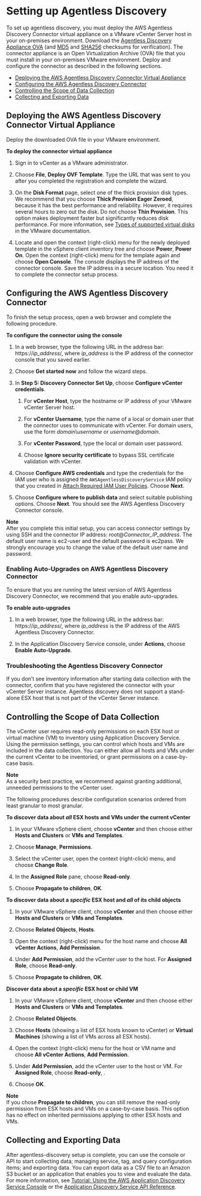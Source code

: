 # Setting up Agentless Discovery<a name="setting-up-agentless"></a>

To set up agentless discovery, you must deploy the AWS Agentless Discovery Connector virtual appliance on a VMware vCenter Server host in your on\-premises environment\. Download the [Agentless Discovery Appliance OVA](https://s3-us-west-2.amazonaws.com/aws.agentless.discovery.connector.bundle/latest/AWSDiscoveryConnector.ova) \(and [MD5](https://s3-us-west-2.amazonaws.com/aws.agentless.discovery.connector.bundle/latest/AWSDiscoveryConnector.ova.md5) and [SHA256](https://s3-us-west-2.amazonaws.com/aws.agentless.discovery.connector.bundle/latest/AWSDiscoveryConnector.ova.sha256) checksums for verification\)\. The connector appliance is an Open Virtualization Archive \(OVA\) file that you must install in your on\-premises VMware environment\. Deploy and configure the connector as described in the following sections\.


+ [Deploying the AWS Agentless Discovery Connector Virtual Appliance](#deploy-connector-appliance)
+ [Configuring the AWS Agentless Discovery Connector](#configure-connector)
+ [Controlling the Scope of Data Collection](#data-collection-scope)
+ [Collecting and Exporting Data](#collecting-exporting-data)

## Deploying the AWS Agentless Discovery Connector Virtual Appliance<a name="deploy-connector-appliance"></a>

Deploy the downloaded OVA file in your VMware environment\.

**To deploy the connector virtual appliance**

1. Sign in to vCenter as a VMware administrator\.

1. Choose **File**, **Deploy OVF Template**\. Type the URL that was sent to you after you completed the registration and complete the wizard\.

1. On the **Disk Format** page, select one of the thick provision disk types\. We recommend that you choose **Thick Provision Eager Zeroed**, because it has the best performance and reliability\. However, it requires several hours to zero out the disk\. Do not choose **Thin Provision**\. This option makes deployment faster but significantly reduces disk performance\. For more information, see [Types of supported virtual disks](http://kb.vmware.com/selfservice/microsites/search.do?language=en_US&cmd=displayKC&externalId=1022242) in the VMware documentation\.

1. Locate and open the context \(right\-click\) menu for the newly deployed template in the vSphere client inventory tree and choose **Power**, **Power On**\. Open the context \(right\-click\) menu for the template again and choose **Open Console**\. The console displays the IP address of the connector console\. Save the IP address in a secure location\. You need it to complete the connector setup process\.

## Configuring the AWS Agentless Discovery Connector<a name="configure-connector"></a>

To finish the setup process, open a web browser and complete the following procedure\.

**To configure the connector using the console**

1. In a web browser, type the following URL in the address bar: https://*ip\_address*/, where *ip\_address* is the IP address of the connector console that you saved earlier\. 

1. Choose **Get started now** and follow the wizard steps\.

1. In **Step 5: Discovery Connector Set Up**, choose **Configure vCenter credentials**\.

   1. For **vCenter Host**, type the hostname or IP address of your VMware vCenter Server host\.

   1. For **vCenter Username**, type the name of a local or domain user that the connector uses to communicate with vCenter\. For domain users, use the form *domain*\\*username* or *username*@*domain*\.

   1. For **vCenter Password**, type the local or domain user password\.

   1. Choose **Ignore security certificate** to bypass SSL certificate validation with vCenter\.

1. Choose **Configure AWS credentials** and type the credentials for the IAM user who is assigned the `AWSAgentlessDiscoveryService` IAM policy that you created in [Attach Required IAM User Policies](before_you_install.md#appdisc-user-policy)\. Choose **Next**\.

1. Choose **Configure where to publish data** and select suitable publishing options\. Choose **Next**\. You should see the AWS Agentless Discovery Connector console\.

**Note**  
After you complete this initial setup, you can access connector settings by using SSH and the connector IP address: root@*Connector\_IP\_address*\. The default user name is ec2\-user and the default password is ec2pass\. We strongly encourage you to change the value of the default user name and password\.

### Enabling Auto\-Upgrades on AWS Agentless Discovery Connector<a name="connector_auto_upgrade"></a>

To ensure that you are running the latest version of AWS Agentless Discovery Connector, we recommend that you enable auto\-upgrades\. 

**To enable auto\-upgrades**

1. In a web browser, type the following URL in the address bar: https://*ip\_address*/, where *ip\_address* is the IP address of the AWS Agentless Discovery Connector\.

1. In the Application Discovery Service console, under **Actions**, choose **Enable Auto\-Upgrade**\.

### Troubleshooting the Agentless Discovery Connector<a name="agentless-troubleshooting"></a>

If you don’t see inventory information after starting data collection with the connector, confirm that you have registered the connector with your vCenter Server instance\. Agentless discovery does not support a stand\-alone ESX host that is not part of the vCenter Server instance\.

## Controlling the Scope of Data Collection<a name="data-collection-scope"></a>

The vCenter user requires read\-only permissions on each ESX host or virtual machine \(VM\) to inventory using Application Discovery Service\. Using the permission settings, you can control which hosts and VMs are included in the data collection\. You can either allow all hosts and VMs under the current vCenter to be inventoried, or grant permissions on a case\-by\-case basis\.

**Note**  
As a security best practice, we recommend against granting additional, unneeded permissions to the vCenter user\.

The following procedures describe configuration scenarios ordered from least granular to most granular\.

**To discover data about *all* ESX hosts and VMs under the current vCenter**

1. In your VMware vSphere client, choose **vCenter** and then choose either **Hosts and Clusters** or **VMs and Templates**\. 

1. Choose **Manage**, **Permissions**\.

1. Select the vCenter user, open the context \(right\-click\) menu, and choose **Change Role**\.

1. In the **Assigned Role** pane, choose **Read\-only**\.

1.  Choose **Propagate to children**, **OK**\.

**To discover data about a *specific* ESX host and *all* of its child objects**

1. In your VMware vSphere client, choose **vCenter** and then choose either **Hosts and Clusters** or **VMs and Templates**\. 

1. Choose **Related Objects**, **Hosts**\. 

1. Open the context \(right\-click\) menu for the host name and choose **All vCenter Actions**, **Add Permission**\.

1. Under **Add Permission**, add the vCenter user to the host\. For **Assigned Role**, choose **Read\-only**\. 

1. Choose **Propagate to children**, **OK**\.

**Discover data about a *specific* ESX host or child VM**

1. In your VMware vSphere client, choose **vCenter** and then choose either **Hosts and Clusters** or **VMs and Templates**\. 

1. Choose **Related Objects**\.

1. Choose **Hosts** \(showing a list of ESX hosts known to vCenter\) or **Virtual Machines** \(showing a list of VMs across all ESX hosts\)\. 

1. Open the context \(right\-click\) menu for the host or VM name and choose **All vCenter Actions**, **Add Permission**\.

1.  Under **Add Permission**, add the vCenter user to the host or VM\. For **Assigned Role**, choose **Read\-only**, \. 

1. Choose **OK**\. 

**Note**  
If you chose **Propagate to children**, you can still remove the read\-only permission from ESX hosts and VMs on a case\-by\-case basis\. This option has no effect on inherited permissions applying to other ESX hosts and VMs\. 

## Collecting and Exporting Data<a name="collecting-exporting-data"></a>

After agentless\-discovery setup is complete, you can use the console or API to start collecting data; managing service, tag, and query configuration items; and exporting data\. You can export data as a CSV file to an Amazon S3 bucket or an application that enables you to view and evaluate the data\. For more information, see [Tutorial: Using the AWS Application Discovery Service Console](http://docs.aws.amazon.com/application-discovery/latest/userguide/console_walkthrough.html) or the [Application Discovery Service API Reference](http://docs.aws.amazon.com/application-discovery/latest/APIReference/)\.